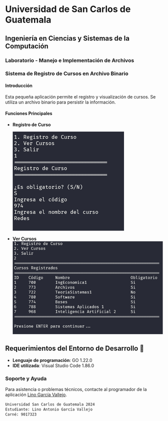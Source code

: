 # Universidad de San Carlos de Guatemala
## Ingeniería en Ciencias y Sistemas de la Computación
### Laboratorio - Manejo e Implementación de Archivos
### Sistema de Registro de Cursos en Archivo Binario

#### Introducción
Esta pequeña aplicación permite el registro y visualización de cursos. Se utiliza un archivo binario para persistir la información.

#### Funciones Principales
- **Registro de Curso** 

    ![alt text](images/image-1.png)

- **Ver Cursos**
![alt text](images/image.png)

## Requerimientos del Entorno de Desarrollo 🔧
* **Lenguaje de programación**: GO 1.22.0
* **IDE utilizada**: Visual Studio Code 1.86.0

### Soporte y Ayuda
Para asistencia o problemas técnicos, contacte al programador de la aplicación [Lino García Vallejo](mailto:2274031850101@ingenieria.usac.edu.gt). 

~~~
Universidad San Carlos de Guatemala 2024
Estudiante: Lino Antonio García Vallejo
Carné: 9017323
~~~